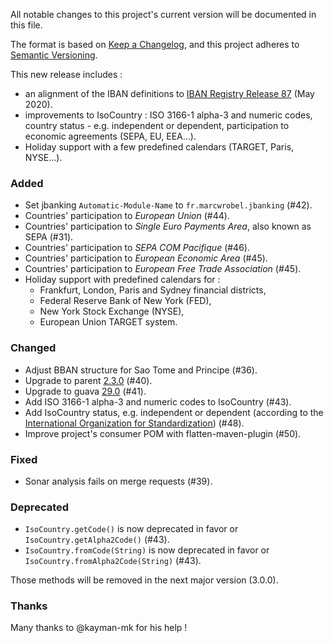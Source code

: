 All notable changes to this project's current version will be documented in this file.

The format is based on [Keep a Changelog](https://keepachangelog.com/en/1.0.0/),
and this project adheres to [Semantic Versioning](https://semver.org/spec/v2.0.0.html).

This new release includes :
- an alignment of the IBAN definitions to [IBAN Registry Release 87](https://www.swift.com/standards/data-standards/iban) (May 2020).
- improvements to IsoCountry : ISO 3166-1 alpha-3 and numeric codes, country status - e.g.
  independent or dependent, participation to economic agreements (SEPA, EU, EEA...).
- Holiday support with a few predefined calendars (TARGET, Paris, NYSE...).

### Added
- Set jbanking `Automatic-Module-Name` to `fr.marcwrobel.jbanking` (#42).
- Countries' participation to _European Union_ (#44).
- Countries' participation to _Single Euro Payments Area_, also known as SEPA (#31).
- Countries' participation to _SEPA COM Pacifique_ (#46).
- Countries' participation to _European Economic Area_ (#45).
- Countries' participation to _European Free Trade Association_ (#45).
- Holiday support with predefined calendars for :
  - Frankfurt, London, Paris and Sydney financial districts,
  - Federal Reserve Bank of New York (FED),
  - New York Stock Exchange (NYSE),
  - European Union TARGET system.

### Changed
- Adjust BBAN structure for Sao Tome and Principe (#36).
- Upgrade to parent [2.3.0](https://github.com/marcwrobel/parent/releases/tag/v2.3.0) (#40).
- Upgrade to guava [29.0](https://github.com/google/guava/releases/tag/v29.0) (#41).
- Add ISO 3166-1 alpha-3 and numeric codes to IsoCountry (#43).
- Add IsoCountry status, e.g. independent or dependent (according to the [International Organization
  for Standardization](https://www.iso.org)) (#48).
- Improve project's consumer POM with flatten-maven-plugin (#50).

### Fixed
- Sonar analysis fails on merge requests (#39).

### Deprecated
- `IsoCountry.getCode()` is now deprecated in favor or `IsoCountry.getAlpha2Code()` (#43).
- `IsoCountry.fromCode(String)` is now deprecated in favor or `IsoCountry.fromAlpha2Code(String)`
  (#43).

Those methods will be removed in the next major version (3.0.0).

### Thanks
Many thanks to @kayman-mk for his help !
